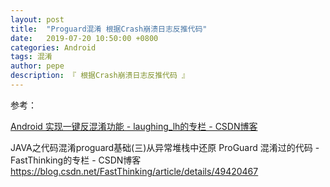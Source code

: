 ```yaml
---
layout: post
title:  "Proguard混淆 根据Crash崩溃日志反推代码"
date:   2019-07-20 10:50:00 +0800
categories: Android
tags: 混淆
author: pepe
description: 『 根据Crash崩溃日志反推代码 』
---
```















参考：

[Android 实现一键反混淆功能 - laughing_lh的专栏 - CSDN博客](https://blog.csdn.net/laughing_lh/article/details/82796898)

JAVA之代码混淆proguard基础(三)从异常堆栈中还原 ProGuard 混淆过的代码 - FastThinking的专栏 - CSDN博客
https://blog.csdn.net/FastThinking/article/details/49420467












